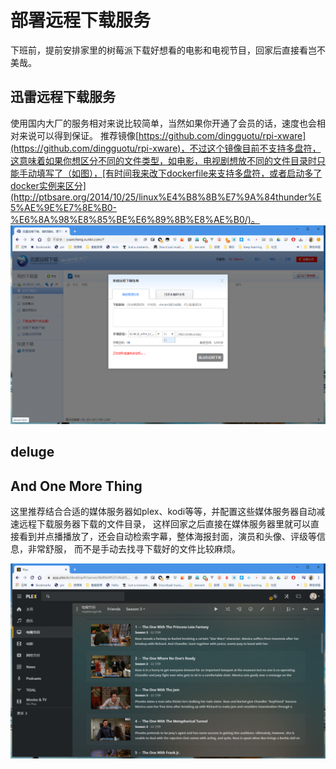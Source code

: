 # 部署远程下载服务
下班前，提前安排家里的树莓派下载好想看的电影和电视节目，回家后直接看岂不美哉。

## 迅雷远程下载服务
使用国内大厂的服务相对来说比较简单，当然如果你开通了会员的话，速度也会相对来说可以得到保证。
推荐镜像[https://github.com/dingguotu/rpi-xware](https://github.com/dingguotu/rpi-xware)，不过这个镜像目前不支持多盘符，这意味着如果你想区分不同的文件类型，如电影，电视剧想放不同的文件目录时只能手动填写了（如图），[有时间我来改下dockerfile来支持多盘符，或者启动多了docker实例来区分](http://ptbsare.org/2014/10/25/linux%E4%B8%8B%E7%9A%84thunder%E5%AE%9E%E7%8E%B0-%E6%8A%98%E8%85%BE%E6%89%8B%E8%AE%B0/)。
![xunlei remote download](https://raw.githubusercontent.com/latel/raspberrypi-log/master/xunlei-remote.png)

## deluge

## And One More Thing
这里推荐结合合适的媒体服务器如plex、kodi等等，并配置这些媒体服务器自动减速远程下载服务器下载的文件目录，
这样回家之后直接在媒体服务器里就可以直接看到并点播播放了，还会自动检索字幕，整体海报封面，演员和头像、评级等信息，非常舒服，
而不是手动去找寻下载好的文件比较麻烦。

![plex](https://raw.githubusercontent.com/latel/raspberrypi-log/master/plex.png)
